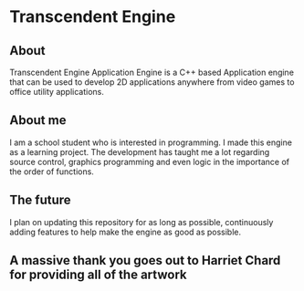 # Transcendent Engine

## About

Transcendent Engine Application Engine is a C++ based Application engine that can be used to develop 2D applications anywhere from video games to office utility applications.

## About me

I am a school student who is interested in programming. I made this engine as a learning project. The development has taught me a lot regarding source control, graphics programming and even logic in the importance of the order of functions.

## The future

I plan on updating this repository for as long as possible, continuously adding features to help make the engine as good as possible.

## A massive thank you goes out to Harriet Chard for providing all of the artwork
